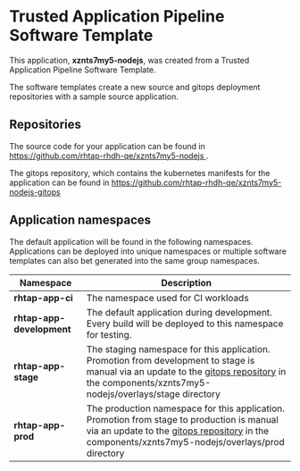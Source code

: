 # Trusted Application Pipeline Software Template

This application, **xznts7my5-nodejs**, was created from a Trusted Application Pipeline Software Template.

The software templates create a new source and gitops deployment repositories with a sample source application. 

## Repositories

The source code for your application can be found in [https://github.com/rhtap-rhdh-qe/xznts7my5-nodejs ](https://github.com/rhtap-rhdh-qe/xznts7my5-nodejs ).
 
The gitops repository, which contains the kubernetes manifests for the application can be found in 
[https://github.com/rhtap-rhdh-qe/xznts7my5-nodejs-gitops ](https://github.com/rhtap-rhdh-qe/xznts7my5-nodejs-gitops ) 

## Application namespaces 

The default application will be found in the following namespaces. Applications can be deployed into unique namespaces or multiple software templates can also bet generated into the same group namespaces.  

|  Namespace   |  Description   |  
| -------- | -------- |
| **rhtap-app-ci** | The namespace used for CI workloads |
| **rhtap-app-development** | The default application during development. Every build will be deployed to this namespace for testing. |
| **rhtap-app-stage** | The staging namespace for this application. Promotion from development to stage is manual via an update to the [gitops repository](https://github.com/rhtap-rhdh-qe/xznts7my5-nodejs-gitops ) in the components/xznts7my5-nodejs/overlays/stage directory |
| **rhtap-app-prod** | The production namespace for this application. Promotion from stage to production is manual via an update to the [gitops repository](https://github.com/rhtap-rhdh-qe/xznts7my5-nodejs-gitops ) in the components/xznts7my5-nodejs/overlays/prod directory |